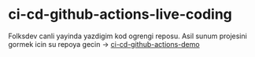 # ci-cd-github-actions-live-coding

Folksdev canli yayinda yazdigim kod ogrengi reposu. Asil sunum projesini gormek icin su repoya gecin -> [ci-cd-github-actions-demo](https://github.com/mgmetehan/ci-cd-github-actions-demo)





